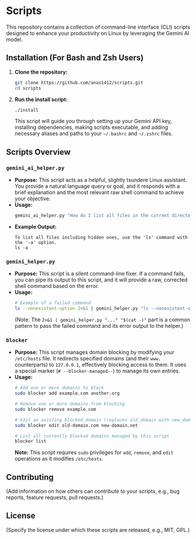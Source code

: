 # Scripts

This repository contains a collection of command-line interface (CLI) scripts designed to enhance your productivity on Linux by leveraging the Gemini AI model.

## Installation (For Bash and Zsh Users)

1.  **Clone the repository:**
    ```bash
    git clone https://github.com/anas1412/scripts.git
    cd scripts
    ```

2.  **Run the install script:**
    ```bash
    ./install
    ```
    This script will guide you through setting up your Gemini API key, installing dependencies, making scripts executable, and adding necessary aliases and paths to your `~/.bashrc` and `~/.zshrc` files.


## Scripts Overview

### `gemini_ai_helper.py`

*   **Purpose:** This script acts as a helpful, slightly tsundere Linux assistant. You provide a natural language query or goal, and it responds with a brief explanation and the most relevant raw shell command to achieve your objective.
*   **Usage:**
    ```bash
    gemini_ai_helper.py "How do I list all files in the current directory including hidden ones?"
    ```
*   **Example Output:**
    ```
    To list all files including hidden ones, use the 'ls' command with the '-a' option.
    ls -a
    ```

### `gemini_helper.py`

*   **Purpose:** This script is a silent command-line fixer. If a command fails, you can pipe its output to this script, and it will provide a raw, corrected shell command based on the error.
*   **Usage:**
    ```bash
    # Example of a failed command
    ls --nonexistent-option 2>&1 | gemini_helper.py "ls --nonexistent-option" "$(cat -)"
    ```
    (Note: The `2>&1 | gemini_helper.py "..." "$(cat -)"` part is a common pattern to pass the failed command and its error output to the helper.)

### `blocker`

*   **Purpose:** This script manages domain blocking by modifying your `/etc/hosts` file. It redirects specified domains (and their `www.` counterparts) to `127.0.0.1`, effectively blocking access to them. It uses a special marker (`# --blocker-managed--`) to manage its own entries.
*   **Usage:**
    ```bash
    # Add one or more domains to block
    sudo blocker add example.com another.org

    # Remove one or more domains from blocking
    sudo blocker remove example.com

    # Edit an existing blocked domain (replaces old_domain with new_domain)
    sudo blocker edit old-domain.com new-domain.net

    # List all currently blocked domains managed by this script
    blocker list
    ```
    **Note:** This script requires `sudo` privileges for `add`, `remove`, and `edit` operations as it modifies `/etc/hosts`.

## Contributing

(Add information on how others can contribute to your scripts, e.g., bug reports, feature requests, pull requests.)

## License

(Specify the license under which these scripts are released, e.g., MIT, GPL.)